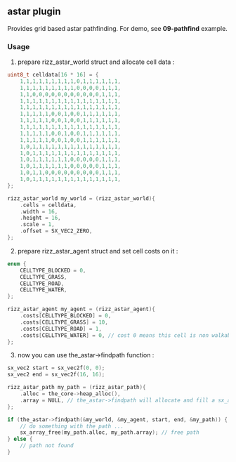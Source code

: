 ## astar plugin

Provides grid based astar pathfinding. For demo, see **09-pathfind** example.

### Usage

1. prepare rizz_astar_world struct and allocate cell data :

```c
uint8_t celldata[16 * 16] = {
    1,1,1,1,1,1,1,1,1,0,1,1,1,1,1,1,
    1,1,1,1,1,1,1,1,1,0,0,0,0,1,1,1,
    1,1,0,0,0,0,0,0,0,0,0,0,0,1,1,1,
    1,1,1,1,1,1,1,1,1,1,1,1,1,1,1,1,
    1,1,1,1,1,1,1,1,1,1,1,1,1,1,1,1,
    1,1,1,1,1,0,0,1,0,0,1,1,1,1,1,1,
    1,1,1,1,1,0,0,1,0,0,1,1,1,1,1,1,
    1,1,1,1,1,1,1,1,1,1,1,1,1,1,1,1,
    1,1,1,1,1,0,0,1,0,0,1,1,1,1,1,1,
    1,1,1,1,1,0,0,1,0,0,1,1,1,1,1,1,
    1,0,1,1,1,1,1,1,1,1,1,1,1,1,1,1,
    1,0,1,1,1,1,1,1,1,1,1,1,1,1,1,1,
    1,0,1,1,1,1,1,1,0,0,0,0,0,1,1,1,
    1,0,1,1,1,1,1,1,0,0,0,0,0,1,1,1,
    1,0,1,1,0,0,0,0,0,0,0,0,0,1,1,1,
    1,0,1,1,1,1,1,1,1,1,1,1,1,1,1,1,
};

rizz_astar_world my_world = (rizz_astar_world){
    .cells = celldata,
    .width = 16,
    .height = 16,
    .scale = 1,
    .offset = SX_VEC2_ZERO,
};
```

2. prepare rizz_astar_agent struct and set cell costs on it :

```c
enum {
    CELLTYPE_BLOCKED = 0,
    CELLTYPE_GRASS,
    CELLTYPE_ROAD,
    CELLTYPE_WATER,
};

rizz_astar_agent my_agent = (rizz_astar_agent){
    .costs[CELLTYPE_BLOCKED] = 0, 
    .costs[CELLTYPE_GRASS] = 10,
    .costs[CELLTYPE_ROAD] = 1,
    .costs[CELLTYPE_WATER] = 0, // cost 0 means this cell is non walkable
};
```

3. now you can use the_astar->findpath function :

```c
sx_vec2 start = sx_vec2f(0, 0);
sx_vec2 end = sx_vec2f(16, 16);

rizz_astar_path my_path = (rizz_astar_path){
    .alloc = the_core->heap_alloc(),
    .array = NULL, // the_astar->findpath will allocate and fill a sx_array
};

if (the_astar->findpath(&my_world, &my_agent, start, end, &my_path)) {
    // do something with the path ...
    sx_array_free(my_path.alloc, my_path.array); // free path
} else { 
    // path not found
}
```
